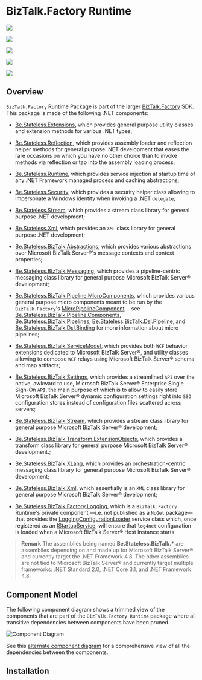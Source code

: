 ﻿# BizTalk.Factory Runtime

<div class="badges">
<div>

[![][github.badge]][github]

[![][release.badge]][release]

</div>
<div>

[![][pipeline.ci.badge]][pipeline.ci]

[![][pipeline.mr.badge]][pipeline.mr]

</div>
<div>

[![][package.badge]][package]

</div>
</div>

## Overview

`BizTalk.Factory` Runtime Package is part of the larger [BizTalk.Factory](../../../README.md) SDK. This package is made of the following .NET components:

- [Be.Stateless.Extensions](../../../Extensions/README.md), which provides general purpose utility classes and extension methods for various .NET types;

- [Be.Stateless.Reflection](../../../Reflection/README.md), which provides assembly loader and reflection helper methods for general purpose .NET development that eases the rare occasions on which you have no other choice than to invoke methods via reflection or tap into the assembly loading process;

- [Be.Stateless.Runtime](../../../Runtime/README.md), which provides service injection at startup time of any .NET Framework managed process and caching abstractions;

- [Be.Stateless.Security](../../../Security/README.md), which provides a security helper class allowing to impersonate a Windows identity when invoking a .NET `delegate`;

- [Be.Stateless.Stream](../../../Stream/README.md), which provides a stream class library for general purpose .NET development;

- [Be.Stateless.Xml](../../../Xml/README.md), which provides an `XML` class library for general purpose .NET development;

- [Be.Stateless.BizTalk.Abstractions](../../Abstractions/README.md), which provides various abstractions over Microsoft BizTalk Server®'s message contexts and context properties;

- [Be.Stateless.BizTalk.Messaging](../../Messaging/README.md), which provides a pipeline-centric messaging class library for general purpose Microsoft BizTalk Server® development;

- [Be.Stateless.BizTalk.Pipeline.MicroComponents](../../Pipeline/MicroComponents/README.md), which provides various general purpose micro components meant to be run by the `BizTalk.Factory`'s [MicroPipelineComponent][micro-pipeline-component] &mdash;see [Be.Stateless.BizTalk.Pipeline.Components](./../../Pipeline/Components/README.md), [Be.Stateless.BizTalk.Pipelines](./../../Pipelines/README.md), [Be.Stateless.BizTalk.Dsl.Pipeline](./../../Dsl/Pipeline/README.md), and [Be.Stateless.BizTalk.Dsl.Binding](./../../Dsl/Binding/README.md) for more information about micro pipelines;

- [Be.Stateless.BizTalk.ServiceModel](../../ServiceModel/README.md), which provides both `WCF` behavior extensions dedicated to Microsoft BizTalk Server®, and utility classes allowing to compose `WCF` relays using Microsoft BizTalk Server® schema and map artifacts;

- [Be.Stateless.BizTalk.Settings](../../Settings/README.md), which provides a streamlined `API` over the native, awkward to use, Microsoft BizTalk Server® Enterprise Single Sign-On `API`, the main purpose of which is to allow to easily store Microsoft BizTalk Server® dynamic configuration settings right into `SSO` configuration stores instead of configuration files scattered across servers;

- [Be.Stateless.BizTalk.Stream](../../Stream/README.md), which provides a stream class library for general purpose Microsoft BizTalk Server® development;

- [Be.Stateless.BizTalk.Transform.ExtensionObjects](../../Transform/README.md), which provides a transform class library for general purpose Microsoft BizTalk Server® development.;

- [Be.Stateless.BizTalk.XLang](../../XLang/README.md), which provides an orchestration-centric messaging class library for general purpose Microsoft BizTalk Server® development;

- [Be.Stateless.BizTalk.Xml](../../Xml/README.md), which essentially is an `XML` class library for general purpose Microsoft BizTalk Server® development;

- [Be.Stateless.BizTalk.Factory.Logging][be.stateless.biztalk.factory.logging], which is a `BizTalk.Factory` Runtime's private component &mdash;i.e. not published as a `NuGet` package&mdash; that provides the [LoggingConfigurationLoader][logging-configuration-loader] service class which, once registered as an [IStartupService][i-startup-service], will ensure that `log4net` configuration is loaded when a Microsoft BizTalk Server® Host Instance starts.

> **Remark** The assemblies being named **Be.Stateless.BizTalk.\*** are assemblies depending on and made up for Microsoft BizTalk Server® and currently target the .NET Framework 4.8. The other assemblies are not tied to Microsoft BizTalk Server® and currently target multiple frameworks: .NET Standard 2.0, .NET Core 3.1, and .NET Framework 4.8.

## Component Model

The following component diagram shows a trimmed view of the components that are part of the `BizTalk.Factory Runtime` package where all transitive dependencies between components have been pruned.

![][component.diagram]

See this [alternate component diagram](./ComponentModel.md) for a comprehensive view of all the dependencies between the components.

## Installation

<!-- links -->

[github]: https://github.com/icraftsoftware/Be.Stateless.BizTalk.Factory.Runtime "Be.Stateless.BizTalk.Factory Runtime GitHub Repository"
[github.badge]: https://img.shields.io/static/v1?label=Repository&message=Be.Stateless.BizTalk.Factory.Runtime&logo=github
[package]: https://github.com/icraftsoftware/Be.Stateless.BizTalk.Factory.Runtime/releases/latest/download/Be.Stateless.BizTalk.Factory.Runtime.Deployment.zip "Be.Stateless.BizTalk.Factory Runtime Deployment Package"
[package.badge]: https://img.shields.io/github/v/release/icraftsoftware/Be.Stateless.BizTalk.Factory.Runtime?label=Be.Stateless.BizTalk.Factory.Runtime.Deployment.zip&style=flat&logo=github
[pipeline.ci]: https://dev.azure.com/icraftsoftware/be.stateless/_build/latest?definitionId=88&branchName=master "Azure DevOps Continuous Integration Build Pipeline"
[pipeline.ci.badge]: https://dev.azure.com/icraftsoftware/be.stateless/_apis/build/status/Be.Stateless.BizTalk.Factory.Runtime%20Continuous%20Integration?branchName=master&label=Continuous%20Integration%20Build
[pipeline.mr]: https://dev.azure.com/icraftsoftware/be.stateless/_build/latest?definitionId=89&branchName=master "Azure DevOps Release Build Pipeline"
[pipeline.mr.badge]: https://dev.azure.com/icraftsoftware/be.stateless/_apis/build/status/Be.Stateless.BizTalk.Factory.Runtime%20Manual%20Release?branchName=master&label=Manual%20Release%20Build
[release]: https://github.com/icraftsoftware/Be.Stateless.BizTalk.Factory.Runtime/releases/latest "Be.Stateless.BizTalk.Factory Runtime GitHub Release"
[release.badge]: https://img.shields.io/github/v/release/icraftsoftware/Be.Stateless.BizTalk.Factory.Runtime?label=Release&logo=github

<!-- -->

[be.stateless.biztalk.factory.logging]: https://github.com/icraftsoftware/Be.Stateless.BizTalk.Factory.Runtime/tree/master/src/Be.Stateless.BizTalk.Factory.Logging
[i-startup-service]: https://github.com/icraftsoftware/Be.Stateless.Runtime/blob/master/src/Be.Stateless.Runtime/Runtime/IStartupService.cs
[logging-configuration-loader]: https://github.com/icraftsoftware/Be.Stateless.BizTalk.Factory.Runtime/blob/master/src/Be.Stateless.BizTalk.Factory.Logging/Factory/Logging/LoggingConfigurationLoader.cs
[micro-pipeline-component]: https://github.com/icraftsoftware/Be.Stateless.BizTalk.Pipeline.Components/blob/master/src/Be.Stateless.BizTalk.Pipeline.Components/Component/MicroPipelineComponent.cs

<!-- diagrams  -->

[component.diagram]: https://www.plantuml.com/plantuml/proxy?src=https://raw.githubusercontent.com/icraftsoftware/biztalk.factory.github.io/master/BizTalk/Factory/Runtime/ComponentModel.Trimmed.puml "Component Diagram"

<!--
cSpell:ignore BTSNTSvc
-->
